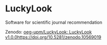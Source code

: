 # LuckyLook
Software for scientific journal recommendation

Zenodo: [oeg-upm/LuckyLook: LuckyLook v1.0.0](https://doi.org/10.5281/zenodo.10569019)https://doi.org/10.5281/zenodo.10569019
